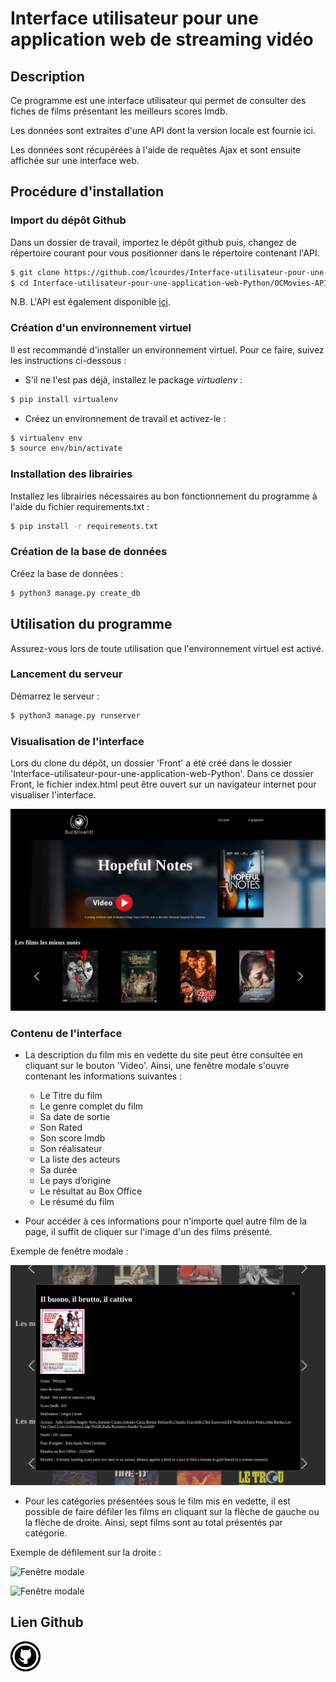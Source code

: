 # Interface utilisateur pour une application web de streaming vidéo

## Description
Ce programme est une interface utilisateur qui permet de consulter des fiches de films présentant les meilleurs scores Imdb. 

Les données sont extraites d'une API dont la version locale est fournie ici.

Les données sont récupérées à l'aide de requêtes Ajax et sont ensuite affichée sur une interface web. 

## Procédure d'installation

### Import du dépôt Github
Dans un dossier de travail, importez le dépôt github puis, changez de répertoire courant pour vous positionner dans le répertoire contenant l'API. 
```sh
$ git clone https://github.com/lcourdes/Interface-utilisateur-pour-une-application-web-Python.git
$ cd Interface-utilisateur-pour-une-application-web-Python/OCMovies-API-EN-FR
```
N.B. L'API est également disponible [ici](https://github.com/OpenClassrooms-Student-Center/OCMovies-API-EN-FR).

### Création d'un environnement virtuel
Il est recommandé d'installer un environnement virtuel. Pour ce faire, suivez les instructions 
ci-dessous :

- S'il ne l'est pas déjà, installez le package *virtualenv* :
```sh
$ pip install virtualenv
```

- Créez un environnement de travail et activez-le :
```sh
$ virtualenv env
$ source env/bin/activate
```

### Installation des librairies
Installez les librairies nécessaires au bon fonctionnement du programme à l'aide du fichier requirements.txt :
```sh
$ pip install -r requirements.txt
```

### Création de la base de données
Créez la base de données :
```sh
$ python3 manage.py create_db
```

## Utilisation du programme
Assurez-vous lors de toute utilisation que l'environnement virtuel est activé.

### Lancement du serveur
Démarrez le serveur : 

```sh
$ python3 manage.py runserver
```

### Visualisation de l'interface
Lors du clone du dépôt, un dossier 'Front' a été créé dans le dossier 'Interface-utilisateur-pour-une-application-web-Python'. 
Dans ce dossier Front, le fichier index.html peut être ouvert sur un navigateur internet pour visualiser l'interface. 

![Interface JustStreamIt](README_pictures/JustStreamIt_webPage.png)

### Contenu de l'interface
- La description du film mis en vedette du site peut être consultée en cliquant sur le bouton 'Video'. Ainsi, une fenêtre modale s'ouvre contenant les informations suivantes :
    - Le Titre du film
    - Le genre complet du film
    - Sa date de sortie
    - Son Rated
    - Son score Imdb
    - Son réalisateur
    - La liste des acteurs
    - Sa durée
    - Le pays d’origine
    - Le résultat au Box Office
    - Le résumé du film

- Pour accéder à ces informations pour n'importe quel autre film de la page, il suffit de cliquer sur l'image d'un des films présenté. 

Exemple de fenêtre modale : 

![Fenêtre modale](README_pictures/JustStreamIt_modale.png)

- Pour les catégories présentées sous le film mis en vedette, il est possible de faire défiler les films en cliquant sur la flèche de gauche ou la flèche de droite. Ainsi, sept films sont au total présentés par catégorie. 

Exemple de défilement sur la droite : 

![Fenêtre modale](README_pictures/catégorie_1.png)

![Fenêtre modale](README_pictures/catégorie_1_to_right.png)

## Lien Github

[![github_icone](README_pictures/github.png)](https://github.com/lcourdes/Interface-utilisateur-pour-une-application-web-Python)